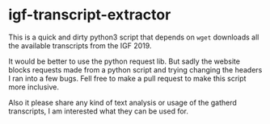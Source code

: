 # igf-transcript-extractor
This is a quick and dirty python3 script that depends on ``wget`` downloads all the available transcripts from the IGF 2019. 

It would be better to use the python request lib. But sadly the website blocks requests made from a python script and trying changing the headers I ran into a few bugs. Fell free to make a pull request to make this script more inclusive.

Also it please share any kind of text analysis or usage of the gatherd transcripts, I am interested what they can be used for.
